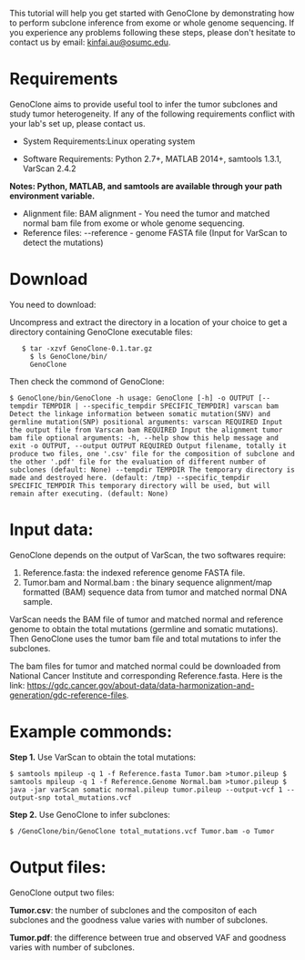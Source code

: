 
This tutorial will help you get started with GenoClone by demonstrating how to perform subclone inference from exome or whole genome sequencing. If you experience any problems following these steps, please don't hesitate to contact us by email: kinfai.au@osumc.edu.

# Requirements
GenoClone aims to provide useful tool to infer the tumor subclones and study tumor heterogeneity. If any of the following requirements conflict with your lab's set up, please contact us.

* System Requirements:Linux operating system

* Software Requirements:
  Python 2.7+,
  MATLAB 2014+,
  samtools 1.3.1,
  VarScan 2.4.2

**Notes: Python, MATLAB, and samtools are available through your path environment variable.**

* Alignment file: BAM alignment - You need the tumor and matched normal bam file from exome or whole genome sequencing.
* Reference files: --reference - genome FASTA file (Input for VarScan to detect the mutations)

# Download

You need to download:

Uncompress and extract the directory in a location of your choice to get a directory containing GenoClone executable files:

```
   $ tar -xzvf GenoClone-0.1.tar.gz
	 $ ls GenoClone/bin/
	 GenoClone
```
Then check the commond of GenoClone:

```
$ GenoClone/bin/GenoClone -h usage: GenoClone [-h] -o OUTPUT [--tempdir TEMPDIR | --specific_tempdir SPECIFIC_TEMPDIR] varscan bam Detect the linkage information between somatic mutation(SNV) and germline mutation(SNP) positional arguments: varscan REQUIRED Input the output file from Varscan bam REQUIRED Input the alignment tumor bam file optional arguments: -h, --help show this help message and exit -o OUTPUT, --output OUTPUT REQUIRED Output filename, totally it produce two files, one '.csv' file for the composition of subclone and the other '.pdf' file for the evaluation of different number of subclones (default: None) --tempdir TEMPDIR The temporary directory is made and destroyed here. (default: /tmp) --specific_tempdir SPECIFIC_TEMPDIR This temporary directory will be used, but will remain after executing. (default: None)

```

# Input data:

GenoClone depends on the output of VarScan, the two softwares require:
1. Reference.fasta: the indexed reference genome FASTA file.
2. Tumor.bam and Normal.bam : the binary sequence alignment/map formatted (BAM) sequence data from tumor and matched normal DNA sample.

VarScan needs the BAM file of tumor and matched normal and reference genome to obtain the total mutations (germline and somatic mutations). Then GenoClone uses the tumor bam file and total mutations to infer the subclones.

The bam files for tumor and matched normal could be downloaded from National Cancer Institute and corresponding Reference.fasta. Here is the link: https://gdc.cancer.gov/about-data/data-harmonization-and-generation/gdc-reference-files.

# Example commonds:

**Step 1.** Use VarScan to obtain the total mutations:
```
$ samtools mpileup -q 1 -f Reference.fasta Tumor.bam >tumor.pileup $ samtools mpileup -q 1 -f Reference.Genome Normal.bam >tumor.pileup $ java -jar varScan somatic normal.pileup tumor.pileup --output-vcf 1 --output-snp total_mutations.vcf
```
**Step 2.** Use GenoClone to infer subclones:

```
$ /GenoClone/bin/GenoClone total_mutations.vcf Tumor.bam -o Tumor
```

# Output files: 

GenoClone output two files:

**Tumor.csv**: the number of subclones and the compositon of each subclones and the goodness value varies with number of subclones.

**Tumor.pdf**: the difference between true and observed VAF and goodness varies with number of subclones.
